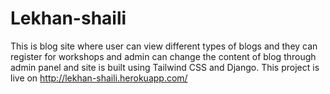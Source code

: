 # Lekhan-shaili
This is blog site where user can view different types of blogs and they can register for workshops and admin can change the content of blog through admin panel and site is built using Tailwind CSS and Django.
This project is live on http://lekhan-shaili.herokuapp.com/
